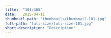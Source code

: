 ```yaml
---
title:  "101/365"
date:   2015-04-11
thumbnail-path: "thumbnails/thumbnail-101.jpg"
full-path: "full-size/full-size-101.jpg"
short-description: "Description"
---
```

